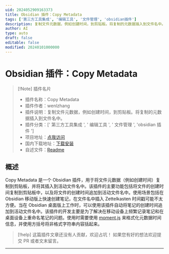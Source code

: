 ```yaml
---
uid: 2024052909163373
title: Obsidian 插件：Copy Metadata
tags: ['第三方工具集成', '编辑工具', '文件管理', 'obsidian插件']
description: 复制文件元数据，例如创建时间，到剪贴板。将复制的元数据插入到文件名中。
author: AI
type: auto
draft: false
editable: false
modified: 20240101000000
---
```


# Obsidian 插件：Copy Metadata

> [!Note] 插件名片
> - 插件名称：Copy Metadata
> - 插件作者：wenlzhang
> - 插件说明：复制文件元数据，例如创建时间，到剪贴板。将复制的元数据插入到文件名中。
> - 插件分类：[' 第三方工具集成 ', ' 编辑工具 ', ' 文件管理 ', 'obsidian 插件 ']
> - 项目地址：[点我访问](https://github.com/wenlzhang/obsidian-copy-metadata)
> - 国内下载地址：[下载安装](https://pkmer.cn/products/plugin/pluginMarket/?copy-metadata)
> - 自述文件：[Readme](https://ghproxy.net/https://raw.githubusercontent.com/wenlzhang/obsidian-copy-metadata/main/README.md)

## 概述

Copy Metadata 是一个 Obsidian 插件，用于将文件元数据（例如创建时间）复制到剪贴板，并将其插入到活动文件名中。该插件的主要功能包括将文件的创建时间复制到剪贴板中，以及将文件的创建时间追加到活动文件名中。使用场景包括在 Obsidian 移动版上快速创建笔记，在文件名中插入 Zettelkasten 时间戳可能不太方便。当在 Obsidian 桌面版上工作时，可以使用该插件自动将笔记的创建时间追加到活动文件名中。该插件的开发主要是为了解决在移动设备上频繁记录笔记和在桌面设备上重命名笔记的问题。使用时需要使用 [moment.js](https://momentjs.com/docs/#/displaying/format/) 来格式化元数据时间信息，并使用方括号将非格式字符串内容括起来。

> [!help]
> 这篇插件文章还没有人贡献，欢迎占坑！
> 如果您有好的想法欢迎提交 PR 或者文末留言。

---



